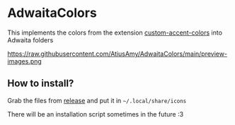 # AdwaitaColors
This implements the colors from the extension [custom-accent-colors](https://github.com/dimitriskp22/custom-accent-colors) into Adwaita folders

https://raw.githubusercontent.com/AtiusAmy/AdwaitaColors/main/preview-images.png

## How to install?

Grab the files from [release](https://github.com/AtiusAmy/AdwaitaColors/releases/tag/1.0) and put it in `~/.local/share/icons`

There will be an installation script sometimes in the future :3



